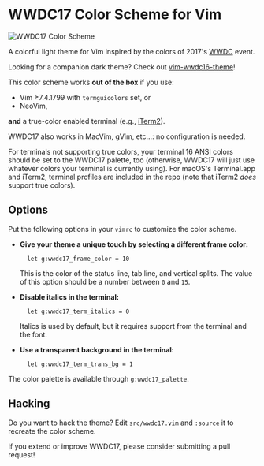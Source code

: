 # WWDC17 Color Scheme for Vim

![WWDC17 Color Scheme](https://raw.github.com/lifepillar/Resources/master/wwdc17/wwdc17.png)

A colorful light theme for Vim inspired by the colors of 2017's
[WWDC](https://developer.apple.com/wwdc/) event.

Looking for a companion dark theme? Check out
[vim-wwdc16-theme](https://github.com/lifepillar/vim-wwdc16-theme)!

This color scheme works **out of the box** if you use:

- Vim ≥7.4.1799 with `termguicolors` set, or
- NeoVim,

**and** a true-color enabled terminal (e.g., [iTerm2](https://www.iterm2.com)).

WWDC17 also works in MacVim, gVim, etc…: no configuration is needed.

For terminals not supporting true colors, your terminal 16 ANSI colors should
be set to the WWDC17 palette, too (otherwise, WWDC17 will just use whatever
colors your terminal is currently using). For macOS's Terminal.app and iTerm2,
terminal profiles are included in the repo (note that iTerm2 *does* support true
colors).


## Options

Put the following options in your `vimrc` to customize the color scheme.

- **Give your theme a unique touch by selecting a different frame
  color:**

        let g:wwdc17_frame_color = 10

  This is the color of the status line, tab line, and vertical splits.
  The value of this option should be a number between `0` and `15`.

- **Disable italics in the terminal:**

        let g:wwdc17_term_italics = 0

  Italics is used by default, but it requires support from the terminal and the
  font.

- **Use a transparent background in the terminal:**

        let g:wwdc17_term_trans_bg = 1

The color palette is available through `g:wwdc17_palette`.


## Hacking

Do you want to hack the theme? Edit `src/wwdc17.vim` and `:source` it to
recreate the color scheme.

If you extend or improve WWDC17, please consider submitting a pull request!

